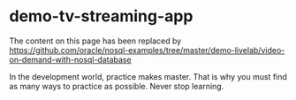 # demo-tv-streaming-app


The content on this page has been replaced by https://github.com/oracle/nosql-examples/tree/master/demo-livelab/video-on-demand-with-nosql-database

In the development world, practice makes master. That is why you must find as many ways to practice as possible. Never stop learning.
